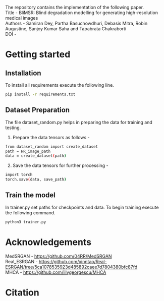 The repository contains the implementation of the following paper. \
Title - BliMSR: Blind degradation modelling for generating high-resolution medical images \
Authors - Samiran Dey, Partha Basuchowdhuri, Debasis Mitra, Robin Augustine,  Sanjoy Kumar Saha and Tapabrata Chakraborti \
DOI - 

# Getting started

## Installation
To install all requirements execute the following line.
```bash
pip install -r requirements.txt
```

## Dataset Preparation
The file dataset_random.py helps in preparing the data for training and testing. 

1. Prepare the data tensors as follows -
```bash
from dataset_random import create_dataset
path = HR_image_path
data = create_dataset(path)
```

2. Save the data tensors for further processing - 
```bash
import torch
torch.save(data, save_path)
```

## Train the model
In trainer.py set paths for checkpoints and data. To begin training execute the following command.
```bash
python3 trainer.py
```

# Acknowledgements 
MedSRGAN - https://github.com/04RR/MedSRGAN \
Real_ESRGAN - https://github.com/xinntao/Real-ESRGAN/tree/5ca1078535923d485892caee7d7804380bfc87fd \
MHCA - https://github.com/lilygeorgescu/MHCA

# Citation
```bash

```
